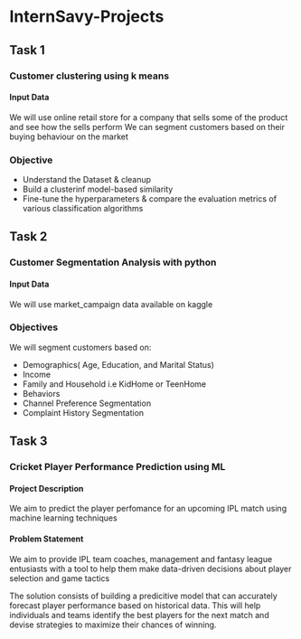 # InternSavy-Projects
## Task 1
### Customer clustering using k means


#### Input Data
We will use online retail store for a company that sells some of the product and see how the sells perform
We can segment customers based on their buying behaviour on the market

### Objective
* Understand the Dataset & cleanup
* Build a clusterinf model-based similarity
* Fine-tune the hyperparameters & compare the evaluation metrics of various classification algorithms

## Task 2
### Customer Segmentation Analysis with python

#### Input Data
We will use market_campaign data available on kaggle

### Objectives
We will segment customers based on:
* Demographics( Age, Education, and Marital Status)
* Income
* Family and Household i.e KidHome or TeenHome
* Behaviors
* Channel Preference Segmentation
* Complaint History Segmentation 

## Task 3
### Cricket Player Performance Prediction using ML

#### Project Description

We aim to predict the player perfomance for an upcoming IPL match using machine learning techniques

#### Problem Statement
We aim to provide IPL team coaches, management and fantasy league entusiasts with a tool to help them make data-driven decisions about player selection and game tactics

The solution consists of building a predicitive model that can accurately forecast player performance based on historical data. This will help individuals and teams identify the best players for the next match and devise strategies to maximize their chances of winning.
